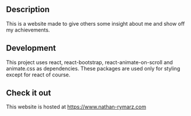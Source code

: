 ## Description
This is a website made to give others some insight about me and show off my achievements.

## Development
This project uses react, react-bootstrap, react-animate-on-scroll and animate.css as dependencies. These packages are used only for styling except for react of course.

## Check it out
This website is hosted at https://www.nathan-rymarz.com

